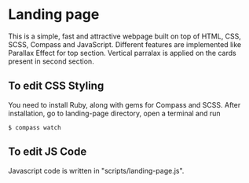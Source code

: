Landing page
==============

This is a simple, fast and attractive webpage built on top of HTML, CSS, SCSS, Compass and JavaScript. Different features are implemented like Parallax Effect for top section. Vertical parralax is applied on the cards present in second section.

To edit CSS Styling
--------------
You need to install Ruby, along with gems for Compass and SCSS. After installation, go to landing-page directory, open a terminal and run

    $ compass watch

To edit JS Code
--------------
Javascript code is written in "scripts/landing-page.js".
